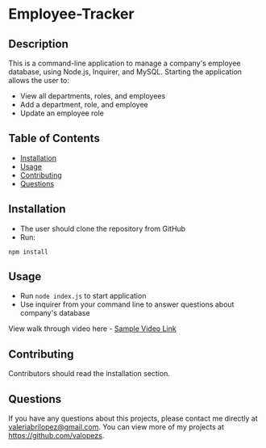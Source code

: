 # Employee-Tracker

## Description 
This is a command-line application to manage a company's employee database, using Node.js, Inquirer, and MySQL. Starting the application allows the user to:

- View all departments, roles, and employees
- Add a department, role, and employee
- Update an employee role
 
## Table of Contents
* [Installation](#installation)
* [Usage](#usage)
* [Contributing](#contributing)
* [Questions](#questions)

## Installation 
- The user should clone the repository from GitHub
- Run:
```
npm install
```

## Usage
- Run `node index.js` to start application
- Use inquirer from your command line to answer questions about company's database

View walk through video here - [Sample Video Link]()

## Contributing 
Contributors should read the installation section. 

## Questions
If you have any questions about this projects, please contact me directly at valeriabrilopez@gmail.com. You can view more of my projects at https://github.com/valopezs.
